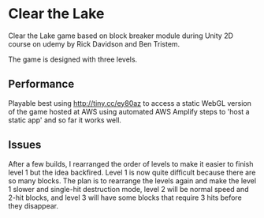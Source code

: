 # Clear the Lake
Clear the Lake game based on block breaker module during Unity 2D course on udemy by Rick Davidson and Ben Tristem.

The game is designed with three levels.

## Performance
Playable best using http://tiny.cc/ey80az to access a static WebGL version of the game hosted at AWS using automated AWS Amplify steps to 'host a static app' and so far it works well.

## Issues
After a few builds, I rearranged the order of levels to make it easier to finish level 1 but the idea backfired. Level 1 is now quite difficult because there are so many blocks. The plan is to rearrange the levels again and make the level 1 slower and single-hit destruction mode, level 2 will be normal speed and 2-hit blocks, and level 3 will have some blocks that require 3 hits before they disappear.
